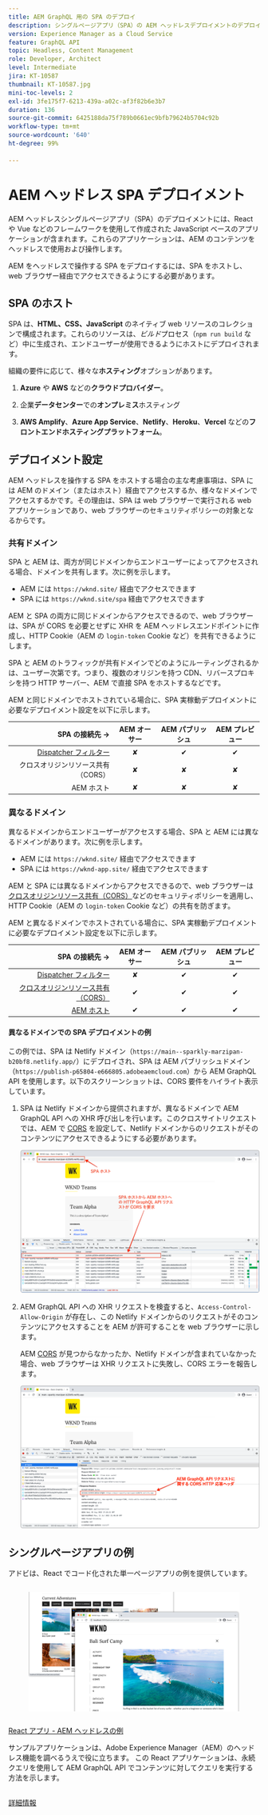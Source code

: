 ```yaml
---
title: AEM GraphQL 用の SPA のデプロイ
description: シングルページアプリ（SPA）の AEM ヘッドレスデプロイメントのデプロイメントに関する考慮事項について説明します。
version: Experience Manager as a Cloud Service
feature: GraphQL API
topic: Headless, Content Management
role: Developer, Architect
level: Intermediate
jira: KT-10587
thumbnail: KT-10587.jpg
mini-toc-levels: 2
exl-id: 3fe175f7-6213-439a-a02c-af3f82b6e3b7
duration: 136
source-git-commit: 6425188da75f789b0661ec9bfb79624b5704c92b
workflow-type: tm+mt
source-wordcount: '640'
ht-degree: 99%

---
```


# AEM ヘッドレス SPA デプロイメント

AEM ヘッドレスシングルページアプリ（SPA）のデプロイメントには、React や Vue などのフレームワークを使用して作成された JavaScript ベースのアプリケーションが含まれます。これらのアプリケーションは、AEM のコンテンツをヘッドレスで使用および操作します。

AEM をヘッドレスで操作する SPA をデプロイするには、SPA をホストし、web ブラウザー経由でアクセスできるようにする必要があります。

## SPA のホスト

SPA は、**HTML、CSS、JavaScript** のネイティブ web リソースのコレクションで構成されます。これらのリソースは、_ビルド_&#x200B;プロセス（`npm run build` など）中に生成され、エンドユーザーが使用できるようにホストにデプロイされます。

組織の要件に応じて、様々な&#x200B;**ホスティング**&#x200B;オプションがあります。

1. **Azure** や **AWS** などの&#x200B;**クラウドプロバイダー**。

2. 企業&#x200B;**データセンター**&#x200B;での&#x200B;**オンプレミス**&#x200B;ホスティング

3. **AWS Amplify**、**Azure App Service**、**Netlify**、**Heroku**、**Vercel** などの&#x200B;**フロントエンドホスティングプラットフォーム**。

## デプロイメント設定

AEM ヘッドレスを操作する SPA をホストする場合の主な考慮事項は、SPA には AEM のドメイン（またはホスト）経由でアクセスするか、様々なドメインでアクセスするかです。その理由は、SPA は web ブラウザーで実行される web アプリケーションであり、web ブラウザーのセキュリティポリシーの対象となるからです。

### 共有ドメイン

SPA と AEM は、両方が同じドメインからエンドユーザーによってアクセスされる場合、ドメインを共有します。次に例を示します。

+ AEM には `https://wknd.site/` 経由でアクセスできます
+ SPA には `https://wknd.site/spa` 経由でアクセスできます

AEM と SPA の両方に同じドメインからアクセスできるので、web ブラウザーは、SPA が CORS を必要とせずに XHR を AEM ヘッドレスエンドポイントに作成し、HTTP Cookie（AEM の `login-token` Cookie など）を共有できるようにします。

SPA と AEM のトラフィックが共有ドメインでどのようにルーティングされるかは、ユーザー次第です。つまり、複数のオリジンを持つ CDN、リバースプロキシを持つ HTTP サーバー、AEM で直接 SPA をホストするなどです。

AEM と同じドメインでホストされている場合に、SPA 実稼動デプロイメントに必要なデプロイメント設定を以下に示します。

| SPA の接続先 → | AEM オーサー | AEM パブリッシュ | AEM プレビュー |
|---------------------------------------------------:|:----------:|:-----------:|:-----------:|
| [Dispatcher フィルター](./configurations/dispatcher-filters.md) | ✘ | ✔ | ✔ |
| クロスオリジンリソース共有（CORS） | ✘ | ✘ | ✘ |
| AEM ホスト | ✘ | ✘ | ✘ |

### 異なるドメイン

異なるドメインからエンドユーザーがアクセスする場合、SPA と AEM には異なるドメインがあります。次に例を示します。

+ AEM には `https://wknd.site/` 経由でアクセスできます
+ SPA には `https://wknd-app.site/` 経由でアクセスできます

AEM と SPA には異なるドメインからアクセスできるので、web ブラウザーは[クロスオリジンリソース共有（CORS）](./configurations/cors.md)などのセキュリティポリシーを適用し、HTTP Cookie（AEM の `login-token` Cookie など）の共有を防ぎます。

AEM と異なるドメインでホストされている場合に、SPA 実稼動デプロイメントに必要なデプロイメント設定を以下に示します。

| SPA の接続先 → | AEM オーサー | AEM パブリッシュ | AEM プレビュー |
|---------------------------------------------------:|:----------:|:-----------:|:-----------:|
| [Dispatcher フィルター](./configurations/dispatcher-filters.md) | ✘ | ✔ | ✔ |
| [クロスオリジンリソース共有（CORS）](./configurations/cors.md) | ✔ | ✔ | ✔ |
| [AEM ホスト](./configurations/aem-hosts.md) | ✔ | ✔ | ✔ |

#### 異なるドメインでの SPA デプロイメントの例

この例では、SPA は Netlify ドメイン（`https://main--sparkly-marzipan-b20bf8.netlify.app/`）にデプロイされ、SPA は AEM パブリッシュドメイン（`https://publish-p65804-e666805.adobeaemcloud.com`）から AEM GraphQL API を使用します。以下のスクリーンショットは、CORS 要件をハイライト表示しています。

1. SPA は Netlify ドメインから提供されますが、異なるドメインで AEM GraphQL API への XHR 呼び出しを行います。このクロスサイトリクエストでは、AEM で [CORS](./configurations/cors.md) を設定して、Netlify ドメインからのリクエストがそのコンテンツにアクセスできるようにする必要があります。

   ![SPA および AEM ホストから提供される SPA リクエスト](assets/spa/cors-requirement.png)

2. AEM GraphQL API への XHR リクエストを検査すると、`Access-Control-Allow-Origin` が存在し、この Netlify ドメインからのリクエストがそのコンテンツにアクセスすることを AEM が許可することを web ブラウザーに示します。

   AEM [CORS](./configurations/cors.md) が見つからなかったか、Netlify ドメインが含まれていなかった場合、web ブラウザーは XHR リクエストに失敗し、CORS エラーを報告します。

   ![CORS 応答ヘッダー AEM GraphQL API](assets/spa/cors-response-headers.png)

## シングルページアプリの例

アドビは、React でコード化された単一ページアプリの例を提供しています。

<!-- CARDS 

* ../example-apps/react-app.md

-->
<!-- START CARDS HTML - DO NOT MODIFY BY HAND -->
<div class="columns">
    <div class="column is-half-tablet is-half-desktop is-one-third-widescreen" aria-label="React App - AEM Headless Example">
        <div class="card" style="height: 100%; display: flex; flex-direction: column; height: 100%;">
            <div class="card-image">
                <figure class="image x-is-16by9">
                    <a href="../example-apps/react-app.md" title="React アプリ - AEM ヘッドレスの例" target="_blank" rel="referrer">
                        <img class="is-bordered-r-small" src="../example-apps/assets/react-app/react-app.png" alt="React アプリ - AEM ヘッドレスの例"
                             style="width: 100%; aspect-ratio: 16 / 9; object-fit: cover; overflow: hidden; display: block; margin: auto;">
                    </a>
                </figure>
            </div>
            <div class="card-content is-padded-small" style="display: flex; flex-direction: column; flex-grow: 1; justify-content: space-between;">
                <div class="top-card-content">
                    <p class="headline is-size-6 has-text-weight-bold">
                        <a href="../example-apps/react-app.md" target="_blank" rel="referrer" title="React アプリ - AEM ヘッドレスの例">React アプリ - AEM ヘッドレスの例 </a>
                    </p>
                    <p class="is-size-6">サンプルアプリケーションは、Adobe Experience Manager（AEM）のヘッドレス機能を調べるうえで役に立ちます。 この React アプリケーションは、永続クエリを使用して AEM GraphQL API でコンテンツに対してクエリを実行する方法を示します。</p>
                </div>
                <a href="../example-apps/react-app.md" target="_blank" rel="referrer" class="spectrum-Button spectrum-Button--outline spectrum-Button--primary spectrum-Button--sizeM" style="align-self: flex-start; margin-top: 1rem;">
                    <span class="spectrum-Button-label has-no-wrap has-text-weight-bold">詳細情報</span>
                </a>
            </div>
        </div>
    </div>
</div>
<!-- END CARDS HTML - DO NOT MODIFY BY HAND -->


